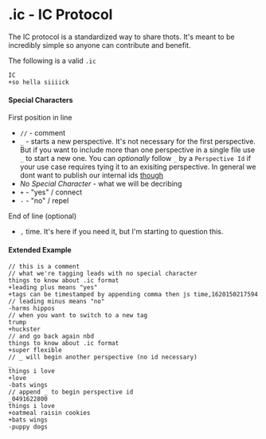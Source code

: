 # .ic - IC Protocol 

The IC protocol is a standardized way to share thots. It's meant to be incredibly simple so anyone can contribute and benefit.

The following is a valid `.ic`
```
IC
+so hella siiiick
```

#### Special Characters

First position in line

* `//` - comment
* `_` - starts a new perspective. It's not necessary for the first perspective. But if you want to include more than one perspective in a single file use `_` to start a new one.  You can *optionally* follow `_` by a `Perspective Id` if your use case requires tying it to an exisiting perspective. In general we dont want to publish our internal ids [though](/docs/privacy.md)
* *No Special Character* - what we will be decribing 
* `+` - "yes" / connect
* `-` - "no" / repel

End of line (optional)

* `,` time. It's here if you need it, but I'm starting to question this.


#### Extended Example


```
// this is a comment
// what we're tagging leads with no special character
things to know about .ic format
+leading plus means "yes"
+tags can be timestamped by appending comma then js time,1620150217594
// leading minus means "no"
-harms hippos
// when you want to switch to a new tag
trump
+huckster
// and go back again nbd
things to know about .ic format
+super flexible
// _ will begin another perspective (no id necessary)
_
things i love
+love
-bats wings
// append _ to begin perspective id
_0491622800
things i love
+oatmeal raisin cookies
+bats wings
-puppy dogs

```